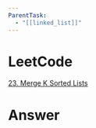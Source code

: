 ```yaml
---
ParentTask:
  - "[[linked_list]]"
---
```


# LeetCode
[23. Merge K Sorted Lists](https://leetcode.com/problems/merge-k-sorted-lists/)

# Answer
```Cpp

``` 